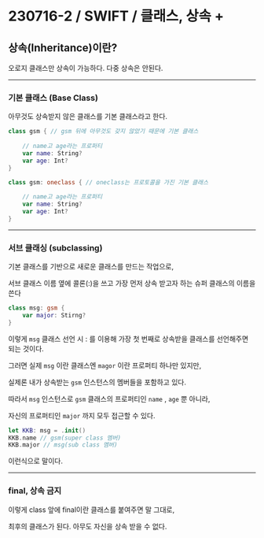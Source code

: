 # 230716-2 / SWIFT / 클래스, 상속 +

## 상속(Inheritance)이란? 

오로지 클래스만 상속이 가능하다. 다중 상속은 안된다.

---

### 기본 클래스 (Base Class)
아무것도 상속받지 않은 클래스를 기본 클래스라고 한다.

```swift
class gsm { // gsm 뒤에 아무것도 갖지 않았기 때문에 기본 클래스
    
    // name고 age라는 프로퍼티
    var name: String? 
    var age: Int?
}

class gsm: oneclass { // oneclass는 프로토콜을 가진 기본 클래스
    
    // name고 age라는 프로퍼티
    var name: String? 
    var age: Int?
}
```
---
### 서브 클래싱 (subclassing)

기본 클래스를 기반으로 새로운 클래스를 만드는 작업으로,

서브 클래스 이름 옆에 콜론(:)을 쓰고 가장 먼저 상속 받고자 하는 슈퍼 클래스의 이름을 쓴다

```swift
class msg: gsm {
    var major: Stirng?
}
```
 
이렇게 `msg` 클래스 선언 시 : 를 이용해 가장 첫 번째로 상속받을 클래스를 선언해주면 되는 것이다.

그러면 실제 `msg` 이란 클래스엔 `magor` 이란 프로퍼티 하나만 있지만,

실제론 내가 상속받는 `gsm` 인스턴스의 멤버들을 포함하고 있다.

따라서 `msg` 인스턴스로 `gsm` 클래스의 프로퍼티인 `name` , `age` 뿐 아니라,

자신의 프로퍼티인 `major` 까지 모두 접근할 수 있다.

```swift
let KKB: msg = .init()
KKB.name // gsm(super class 멤버)
KKB.major // msg(sub class 멤버)
```
이런식으로 말이다.

---
### final, 상속 금지
 
이렇게 class 앞에 final이란 클래스를 붙여주면 말 그대로,

최후의 클래스가 된다. 아무도 자신을 상속 받을 수 없다.